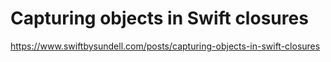 # Capturing objects in Swift closures

https://www.swiftbysundell.com/posts/capturing-objects-in-swift-closures

